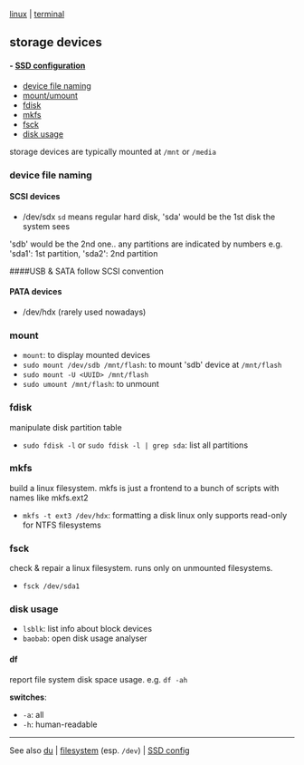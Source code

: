 [linux](index.md) | [terminal](terminal.md)

## storage devices

#### - [SSD configuration](SSD.md)
- [device file naming](#device-file-naming)
- [mount/umount](#mount)
- [fdisk](#fdisk)
- [mkfs](#mkfs)
- [fsck](#fsck)
- [disk usage](#disk-usage)

storage devices are typically mounted at `/mnt` or `/media`

### device file naming
#### SCSI devices
- /dev/sdx
`sd` means regular hard disk, 'sda' would be the 1st disk the system sees

'sdb' would be the 2nd one.. any partitions are indicated by numbers e.g. 'sda1': 1st partition, 'sda2': 2nd partition

####USB & SATA
follow SCSI convention

#### PATA devices
- /dev/hdx (rarely used nowadays)

### mount
- `mount`: to display mounted devices
- `sudo mount /dev/sdb /mnt/flash`: to mount 'sdb' device at `/mnt/flash`
- `sudo mount -U <UUID> /mnt/flash`
- `sudo umount /mnt/flash`: to unmount

### fdisk
manipulate disk partition table
- `sudo fdisk -l` or `sudo fdisk -l | grep sda`: list all partitions

### mkfs
build a linux filesystem. mkfs is just a frontend to a bunch of scripts with names like mkfs.ext2
- `mkfs -t ext3 /dev/hdx`: formatting a disk
linux only supports read-only for NTFS filesystems

### fsck
check & repair a linux filesystem. runs only on unmounted filesystems.
- `fsck /dev/sda1`

### disk usage
- `lsblk`: list info about block devices
- `baobab`: open disk usage analyser

#### df
report file system disk space usage. e.g. `df -ah`

**switches**:
- `-a`: all
- `-h`: human-readable

---

See also [du](terminal.md#du) | [filesystem](filesystem.md) (esp. `/dev`) | [SSD config](SSD.md)
